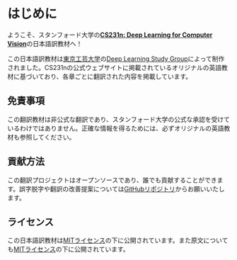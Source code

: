 # はじめに

ようこそ、スタンフォード大学の[**CS231n: Deep Learning for Computer Vision**](https://cs231n.stanford.edu/index.html)の日本語訳教材へ！

この日本語訳教材は[東京工芸大学](https://www.t-kougei.ac.jp/)の[Deep Learning Study Group](https://github.com/tpu-dsg)によって制作されました。CS231nの公式ウェブサイトに掲載されているオリジナルの英語教材に基づいており、各章ごとに翻訳された内容を掲載しています。

## 免責事項

この翻訳教材は非公式な翻訳であり、スタンフォード大学の公式な承認を受けているわけではありません。正確な情報を得るためには、必ずオリジナルの英語教材も参照してください。

## 貢献方法

この翻訳プロジェクトはオープンソースであり、誰でも貢献することができます。誤字脱字や翻訳の改善提案については[GitHubリポジトリ](https://github.com/tpu-dsg/cs231n)からお願いいたします。

## ライセンス

この日本語訳教材は[MITライセンス](https://github.com/tpu-dsg/cs231n/blob/main/LICENSE)の下に公開されています。また原文についても[MITライセンス](https://github.com/cs231n/cs231n.github.io/blob/master/LICENSE)の下に公開されています。
